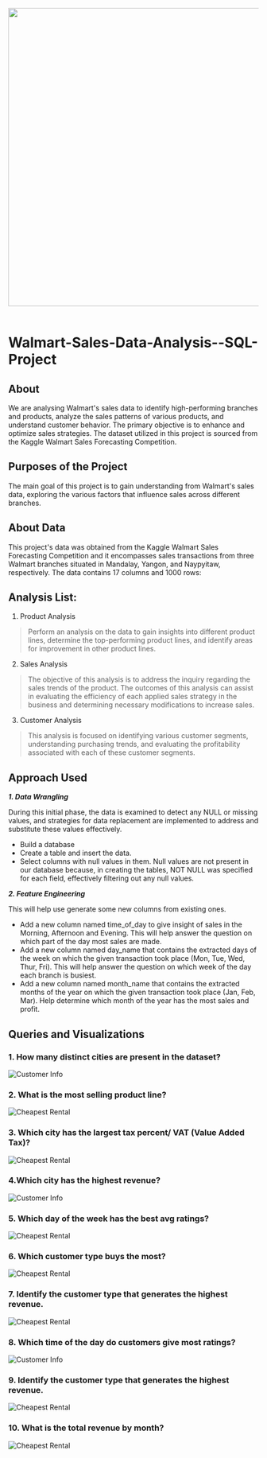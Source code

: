 <img src="./Walmart img.jpg" width="3000" height="600"/>&nbsp;

# Walmart-Sales-Data-Analysis--SQL-Project
## About
We are analysing Walmart's sales data to identify high-performing branches and products, analyze the sales patterns of various products, and understand customer behavior. The primary objective is to enhance and optimize sales strategies. The dataset utilized in this project is sourced from the Kaggle Walmart Sales Forecasting Competition.

## Purposes of the Project
The main goal of this project is to gain understanding from Walmart's sales data, exploring the various factors that influence sales across different branches.

## About Data
This project's data was obtained from the Kaggle Walmart Sales Forecasting Competition and it encompasses sales transactions from three Walmart branches situated in Mandalay, Yangon, and Naypyitaw, respectively.
The data contains 17 columns and 1000 rows:


## Analysis List:

1.	Product Analysis

> Perform an analysis on the data to gain insights into different product lines, determine the top-performing product lines, and identify areas for improvement in other product lines.

2.	Sales Analysis
   
> The objective of this analysis is to address the inquiry regarding the sales trends of the product. The outcomes of this analysis can assist in evaluating the efficiency of each applied sales strategy in the business and determining necessary modifications to increase sales.

3.	Customer Analysis

> This analysis is focused on identifying various customer segments, understanding purchasing trends, and evaluating the profitability associated with each of these customer segments.

## Approach Used
***1.	Data Wrangling***

During this initial phase, the data is examined to detect any NULL or missing values, and strategies for data replacement are implemented to address and substitute these values effectively.
- Build a database
- Create a table and insert the data.
- Select columns with null values in them. Null values are not present in our database because, in creating the tables, NOT NULL was specified for each field, effectively filtering out any null values.

***2.	Feature Engineering***

This will help use generate some new columns from existing ones.
- Add a new column named time_of_day to give insight of sales in the Morning, Afternoon and Evening. This will help answer the question on which part of the day most sales are made.
- Add a new column named day_name that contains the extracted days of the week on which the given transaction took place (Mon, Tue, Wed, Thur, Fri). This will help answer the question on which week of the day each branch is busiest.
- Add a new column named month_name that contains the extracted months of the year on which the given transaction took place (Jan, Feb, Mar). Help determine which month of the year has the most sales and profit.


## Queries and Visualizations

### 1. How many distinct cities are present in the dataset?

![Customer Info](https://github.com/Reshmanalawade/Walmart-Data-Analysis/blob/main/Output/city%20img.png) 

### 2. What is the most selling product line?
![Cheapest Rental](https://github.com/Reshmanalawade/Walmart-Data-Analysis/blob/main/Output/cus_sales%20.png)

### 3. Which city has the largest tax percent/ VAT (Value Added Tax)?
![Cheapest Rental](https://github.com/Reshmanalawade/Walmart-Data-Analysis/blob/main/Output/VAT%20.png)

### 4.Which city has the highest revenue?
![Customer Info](https://github.com/Reshmanalawade/Maven_Movies_Rental/blob/main/Code%20Output/EMAIL_ID_LIST.png) 

### 5. Which day of the week has the best avg ratings?
![Cheapest Rental](https://github.com/Reshmanalawade/Walmart-Data-Analysis/blob/main/Output/Average%20rating.png)

### 6. Which customer type buys the most?
![Cheapest Rental](https://github.com/Reshmanalawade/Walmart-Data-Analysis/blob/main/Output/Customer%20.png)

### 7. Identify the customer type that generates the highest revenue.
![Cheapest Rental](https://github.com/Reshmanalawade/Maven_Movies_Rental/blob/main/Code%20Output/CHEAPEST_RENTALS.png)

### 8. Which time of the day do customers give most ratings?
![Customer Info](https://github.com/Reshmanalawade/Walmart-Data-Analysis/blob/main/Output/Cus_Rating.png) 

### 9. Identify the customer type that generates the highest revenue.
![Cheapest Rental](https://github.com/Reshmanalawade/Walmart-Data-Analysis/blob/main/Output/Customer%20high%20revenue.png)

### 10. What is the total revenue by month?
![Cheapest Rental](https://github.com/Reshmanalawade/Walmart-Data-Analysis/blob/main/Output/Revenue%20by%20month.png)
